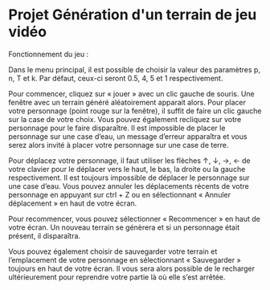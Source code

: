 # Projet Génération d'un terrain de jeu vidéo

Fonctionnement du jeu :

Dans le menu principal, il est possible de choisir la valeur des paramètres p, n, T et k. Par défaut, ceux-ci seront 0.5, 4, 5 et 1 respectivement. 

Pour commencer, cliquez sur « jouer » avec un clic gauche de souris. Une fenêtre avec un terrain généré aléatoirement apparait alors. Pour placer votre personnage (point rouge sur la fenêtre), il suffit de faire un clic gauche sur la case de votre choix. Vous pouvez également recliquez sur votre personnage pour le faire disparaître.
Il est impossible de placer le personnage sur une case d’eau, un message d’erreur apparaîtra et vous serez alors invité à placer votre personnage sur une case de terre.

Pour déplacez votre personnage, il faut utiliser les flèches ↑, ↓, →, ← de votre clavier pour le déplacer vers le haut, le bas, la droite ou la gauche respectivement. Il est toujours impossible de déplacer le personnage sur une case d’eau. 
Vous pouvez annuler les déplacements récents de votre personnage en appuyant sur ctrl + Z ou en sélectionnant « Annuler déplacement » en haut de votre écran.

Pour recommencer, vous pouvez sélectionner « Recommencer » en haut de votre écran. Un nouveau terrain se génèrera et si un personnage était présent, il disparaîtra.

Vous pouvez également choisir de sauvegarder votre terrain et l’emplacement de votre personnage en sélectionnant « Sauvegarder » toujours en haut de votre écran. Il vous sera alors possible de le recharger ultérieurement pour reprendre votre partie là où elle s’est arrêtée. 

